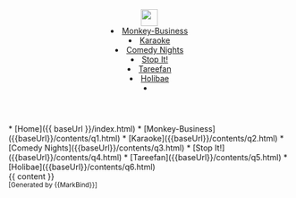 <head-bottom>
  <link rel="stylesheet" href="{{baseUrl}}/stylesheets/main.css">
</head-bottom>

<header fixed>
  <navbar type="dark">
    <a slot="brand" href="{{baseUrl}}/index.html" title="Home" class="navbar-brand"><img width="30px" src="{{baseUrl}}/favicon.ico"/></a>
    <li><a href="{{baseUrl}}/contents/q1.html" class="nav-link">Monkey-Business</a></li>
    <li><a href="{{baseUrl}}/contents/q2.html" class="nav-link">Karaoke</a></li>
    <li><a href="{{baseUrl}}/contents/q3.html" class="nav-link">Comedy Nights</a></li>
    <li><a href="{{baseUrl}}/contents/q4.html" class="nav-link">Stop It!</a></li>
    <li><a href="{{baseUrl}}/contents/q5.html" class="nav-link">Tareefan</a></li>
    <li><a href="{{baseUrl}}/contents/q6.html" class="nav-link">Holibae</a></li>
    <li slot="right">
      <form class="navbar-form">
        <searchbar :data="searchData" placeholder="Search" :on-hit="searchCallback" menu-align-right></searchbar>
      </form>
    </li>
  </navbar>
</header>

<div id="flex-body">
  <nav id="site-nav" class="fixed-header-padding">
    <div class="nav-component slim-scroll">
      <site-nav>
* [Home]({{ baseUrl }}/index.html)
* [Monkey-Business]({{baseUrl}}/contents/q1.html)
* [Karaoke]({{baseUrl}}/contents/q2.html)
* [Comedy Nights]({{baseUrl}}/contents/q3.html)
* [Stop It!]({{baseUrl}}/contents/q4.html)
* [Tareefan]({{baseUrl}}/contents/q5.html)
* [Holibae]({{baseUrl}}/contents/q6.html)
      </site-nav>
    </div>
  </nav>
  <div id="content-wrapper" class="fixed-header-padding">
    {{ content }}
  </div>
</div>

<footer>
  <!-- Support MarkBind by including a link to us on your landing page! -->
  <div class="text-center">
    <small>[Generated by {{MarkBind}}]</small>
  </div>
</footer>
